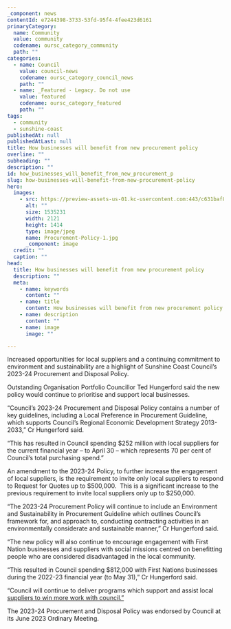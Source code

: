 ```yaml
---
_component: news
contentId: e7244398-3733-53fd-95f4-4fee423d6161
primaryCategory:
  name: Community
  value: community
  codename: oursc_category_community
  path: ""
categories:
  - name: Council
    value: council-news
    codename: oursc_category_council_news
    path: ""
  - name: _Featured - Legacy. Do not use
    value: featured
    codename: oursc_category_featured
    path: ""
tags:
  - community
  - sunshine-coast
publishedAt: null
publishedAtLast: null
title: How businesses will benefit from new procurement policy
overline: ""
subheading: ""
description: ""
id: how_businesses_will_benefit_from_new_procurement_p
slug: how-businesses-will-benefit-from-new-procurement-policy
hero:
  images:
    - src: https://preview-assets-us-01.kc-usercontent.com:443/c631baf8-1b46-001f-580c-d0001b68b4a8/5ea26937-f000-4efa-8e1d-c8794eb10176/Procurement-Policy-1.jpg
      alt: ""
      size: 1535231
      width: 2121
      height: 1414
      type: image/jpeg
      name: Procurement-Policy-1.jpg
      _component: image
  credit: ""
  caption: ""
head:
  title: How businesses will benefit from new procurement policy
  description: ""
  meta:
    - name: keywords
      content: ""
    - name: title
      content: How businesses will benefit from new procurement policy
    - name: description
      content: ""
    - name: image
      image: ""

---
```

Increased opportunities for local suppliers and a continuing commitment to environment and sustainability are a highlight of Sunshine Coast Council’s 2023-24 Procurement and Disposal Policy.

Outstanding Organisation Portfolio Councillor Ted Hungerford said the new policy would continue to prioritise and support local businesses.

“Council’s 2023-24 Procurement and Disposal Policy contains a number of key guidelines, including a Local Preference in Procurement Guideline, which supports Council’s Regional Economic Development Strategy 2013-2033,” Cr Hungerford said.

“This has resulted in Council spending $252 million with local suppliers for the current financial year – to April 30 – which represents 70 per cent of Council’s total purchasing spend.”  

An amendment to the 2023-24 Policy, to further increase the engagement of local suppliers, is the requirement to invite only local suppliers to respond to Request for Quotes up to $500,000.  This is a significant increase to the previous requirement to invite local suppliers only up to $250,000. 

“The 2023-24 Procurement Policy will continue to include an Environment and Sustainability in Procurement Guideline which outlines Council’s framework for, and approach to, conducting contracting activities in an environmentally considerate and sustainable manner,” Cr Hungerford said.

“The new policy will also continue to encourage engagement with First Nation businesses and suppliers with social missions centred on benefitting people who are considered disadvantaged in the local community.

“This resulted in Council spending $812,000 with First Nations businesses during the 2022-23 financial year (to May 31),” Cr Hungerford said. 

“Council will continue to deliver programs which support and assist local [suppliers to win more work with council.”](https://www.sunshinecoast.qld.gov.au/Business/Business-Programs/Business-Gateway)


The 2023-24 Procurement and Disposal Policy was endorsed by Council at its June 2023 Ordinary Meeting.
